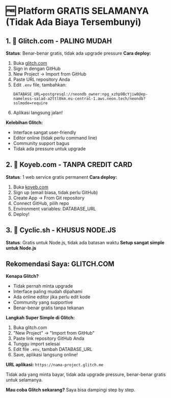 # 🆓 Platform GRATIS SELAMANYA (Tidak Ada Biaya Tersembunyi)

## 1. 🌟 Glitch.com - PALING MUDAH
**Status**: Benar-benar gratis, tidak ada upgrade pressure
**Cara deploy:**
1. Buka [glitch.com](https://glitch.com)
2. Sign in dengan GitHub
3. New Project → Import from GitHub
4. Paste URL repository Anda
5. Edit `.env` file, tambahkan:
   ```
   DATABASE_URL=postgresql://neondb_owner:npg_xzhp9BcYjiw8@ep-nameless-salad-a2ttl0km.eu-central-1.aws.neon.tech/neondb?sslmode=require
   ```
6. Aplikasi langsung jalan!

**Kelebihan Glitch:**
- Interface sangat user-friendly
- Editor online (tidak perlu command line)
- Community support bagus
- Tidak ada pressure untuk upgrade

## 2. 🚀 Koyeb.com - TANPA CREDIT CARD
**Status**: 1 web service gratis permanent
**Cara deploy:**
1. Buka [koyeb.com](https://koyeb.com)
2. Sign up (email biasa, tidak perlu GitHub)
3. Create App → From Git repository
4. Connect GitHub, pilih repo
5. Environment variables: DATABASE_URL
6. Deploy!

## 3. 🎯 Cyclic.sh - KHUSUS NODE.JS
**Status**: Gratis untuk Node.js, tidak ada batasan waktu
**Setup sangat simple untuk Node.js**

## Rekomendasi Saya: GLITCH.COM

**Kenapa Glitch?**
- Tidak pernah minta upgrade
- Interface paling mudah dipahami
- Ada online editor jika perlu edit kode
- Community yang supportive
- Benar-benar gratis tanpa tekanan

**Langkah Super Simple di Glitch:**
1. Buka glitch.com
2. "New Project" → "Import from GitHub"
3. Paste link repository GitHub Anda
4. Tunggu import selesai
5. Edit file `.env`, tambah DATABASE_URL
6. Save, aplikasi langsung online!

**URL aplikasi:** `https://nama-project.glitch.me`

Tidak ada yang minta bayar, tidak ada upgrade pressure, benar-benar gratis untuk selamanya.

**Mau coba Glitch sekarang?** Saya bisa dampingi step by step.